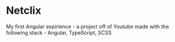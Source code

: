 # Netclix

My first Angular expirience - a project off of Youtube made with the following stack - Angular, TypeScript, SCSS
